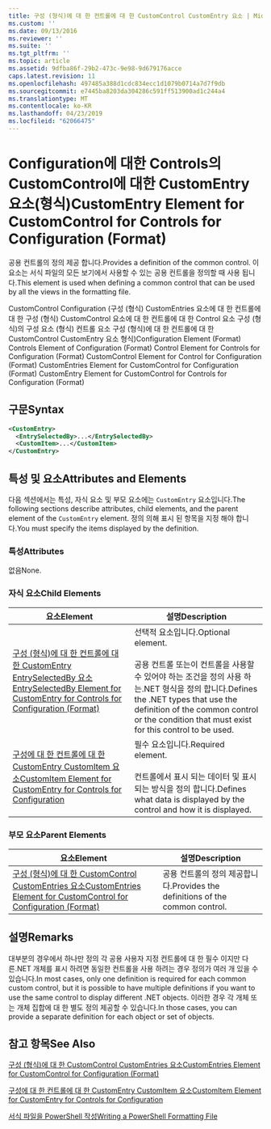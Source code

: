```yaml
---
title: 구성 (형식)에 대 한 컨트롤에 대 한 CustomControl CustomEntry 요소 | Microsoft Docs
ms.custom: ''
ms.date: 09/13/2016
ms.reviewer: ''
ms.suite: ''
ms.tgt_pltfrm: ''
ms.topic: article
ms.assetid: 9dfba86f-29b2-473c-9e98-9d679176acce
caps.latest.revision: 11
ms.openlocfilehash: 497485a388d1cdc834ecc1d1079b0714a7d7f9db
ms.sourcegitcommit: e7445ba8203da304286c591ff513900ad1c244a4
ms.translationtype: MT
ms.contentlocale: ko-KR
ms.lasthandoff: 04/23/2019
ms.locfileid: "62066475"
---
```

# <a name="customentry-element-for-customcontrol-for-controls-for-configuration-format"></a><span data-ttu-id="0cbe6-102">Configuration에 대한 Controls의 CustomControl에 대한 CustomEntry 요소(형식)</span><span class="sxs-lookup"><span data-stu-id="0cbe6-102">CustomEntry Element for CustomControl for Controls for Configuration (Format)</span></span>

<span data-ttu-id="0cbe6-103">공용 컨트롤의 정의 제공 합니다.</span><span class="sxs-lookup"><span data-stu-id="0cbe6-103">Provides a definition of the common control.</span></span> <span data-ttu-id="0cbe6-104">이 요소는 서식 파일의 모든 보기에서 사용할 수 있는 공용 컨트롤을 정의할 때 사용 됩니다.</span><span class="sxs-lookup"><span data-stu-id="0cbe6-104">This element is used when defining a common control that can be used by all the views in the formatting file.</span></span>

<span data-ttu-id="0cbe6-105">CustomControl Configuration (구성 (형식) CustomEntries 요소에 대 한 컨트롤에 대 한 구성 (형식) CustomControl 요소에 대 한 컨트롤에 대 한 Control 요소 구성 (형식)의 구성 요소 (형식) 컨트롤 요소 구성 (형식)에 대 한 컨트롤에 대 한 CustomControl CustomEntry 요소 형식)</span><span class="sxs-lookup"><span data-stu-id="0cbe6-105">Configuration Element (Format) Controls Element of Configuration (Format) Control Element for Controls for Configuration (Format) CustomControl Element for Control for Configuration (Format) CustomEntries Element for CustomControl for Configuration (Format) CustomEntry Element for CustomControl for Controls for Configuration (Format)</span></span>

## <a name="syntax"></a><span data-ttu-id="0cbe6-106">구문</span><span class="sxs-lookup"><span data-stu-id="0cbe6-106">Syntax</span></span>

```xml
<CustomEntry>
  <EntrySelectedBy>...</EntrySelectedBy>
  <CustomItem>...</CustomItem>
</CustomEntry>

```

## <a name="attributes-and-elements"></a><span data-ttu-id="0cbe6-107">특성 및 요소</span><span class="sxs-lookup"><span data-stu-id="0cbe6-107">Attributes and Elements</span></span>

<span data-ttu-id="0cbe6-108">다음 섹션에서는 특성, 자식 요소 및 부모 요소에는 `CustomEntry` 요소입니다.</span><span class="sxs-lookup"><span data-stu-id="0cbe6-108">The following sections describe attributes, child elements, and the parent element of the `CustomEntry` element.</span></span> <span data-ttu-id="0cbe6-109">정의 의해 표시 된 항목을 지정 해야 합니다.</span><span class="sxs-lookup"><span data-stu-id="0cbe6-109">You must specify the items displayed by the definition.</span></span>

### <a name="attributes"></a><span data-ttu-id="0cbe6-110">특성</span><span class="sxs-lookup"><span data-stu-id="0cbe6-110">Attributes</span></span>

<span data-ttu-id="0cbe6-111">없음</span><span class="sxs-lookup"><span data-stu-id="0cbe6-111">None.</span></span>

### <a name="child-elements"></a><span data-ttu-id="0cbe6-112">자식 요소</span><span class="sxs-lookup"><span data-stu-id="0cbe6-112">Child Elements</span></span>

|<span data-ttu-id="0cbe6-113">요소</span><span class="sxs-lookup"><span data-stu-id="0cbe6-113">Element</span></span>|<span data-ttu-id="0cbe6-114">설명</span><span class="sxs-lookup"><span data-stu-id="0cbe6-114">Description</span></span>|
|-------------|-----------------|
|[<span data-ttu-id="0cbe6-115">구성 (형식)에 대 한 컨트롤에 대 한 CustomEntry EntrySelectedBy 요소</span><span class="sxs-lookup"><span data-stu-id="0cbe6-115">EntrySelectedBy Element for CustomEntry for Controls for Configuration (Format)</span></span>](./entryselectedby-element-for-customentry-for-controls-for-configuration-format.md)|<span data-ttu-id="0cbe6-116">선택적 요소입니다.</span><span class="sxs-lookup"><span data-stu-id="0cbe6-116">Optional element.</span></span><br /><br /> <span data-ttu-id="0cbe6-117">공용 컨트롤 또는이 컨트롤을 사용할 수 있어야 하는 조건을 정의 사용 하는.NET 형식을 정의 합니다.</span><span class="sxs-lookup"><span data-stu-id="0cbe6-117">Defines the .NET types that use the definition of the common control or the condition that must exist for this control to be used.</span></span>|
|[<span data-ttu-id="0cbe6-118">구성에 대 한 컨트롤에 대 한 CustomEntry CustomItem 요소</span><span class="sxs-lookup"><span data-stu-id="0cbe6-118">CustomItem Element for CustomEntry for Controls for Configuration</span></span>](./customitem-element-for-customentry-for-controls-for-configuration-format.md)|<span data-ttu-id="0cbe6-119">필수 요소입니다.</span><span class="sxs-lookup"><span data-stu-id="0cbe6-119">Required element.</span></span><br /><br /> <span data-ttu-id="0cbe6-120">컨트롤에서 표시 되는 데이터 및 표시 되는 방식을 정의 합니다.</span><span class="sxs-lookup"><span data-stu-id="0cbe6-120">Defines what data is displayed by the control and how it is displayed.</span></span>|

### <a name="parent-elements"></a><span data-ttu-id="0cbe6-121">부모 요소</span><span class="sxs-lookup"><span data-stu-id="0cbe6-121">Parent Elements</span></span>

|<span data-ttu-id="0cbe6-122">요소</span><span class="sxs-lookup"><span data-stu-id="0cbe6-122">Element</span></span>|<span data-ttu-id="0cbe6-123">설명</span><span class="sxs-lookup"><span data-stu-id="0cbe6-123">Description</span></span>|
|-------------|-----------------|
|[<span data-ttu-id="0cbe6-124">구성 (형식)에 대 한 CustomControl CustomEntries 요소</span><span class="sxs-lookup"><span data-stu-id="0cbe6-124">CustomEntries Element for CustomControl for Configuration (Format)</span></span>](./customentries-element-for-customcontrol-for-controls-for-configuration-format.md)|<span data-ttu-id="0cbe6-125">공용 컨트롤의 정의 제공합니다.</span><span class="sxs-lookup"><span data-stu-id="0cbe6-125">Provides the definitions of the common control.</span></span>|

## <a name="remarks"></a><span data-ttu-id="0cbe6-126">설명</span><span class="sxs-lookup"><span data-stu-id="0cbe6-126">Remarks</span></span>

<span data-ttu-id="0cbe6-127">대부분의 경우에서 하나만 정의 각 공용 사용자 지정 컨트롤에 대 한 필수 이지만 다른.NET 개체를 표시 하려면 동일한 컨트롤을 사용 하려는 경우 정의가 여러 개 있을 수 있습니다.</span><span class="sxs-lookup"><span data-stu-id="0cbe6-127">In most cases, only one definition is required for each common custom control, but it is possible to have multiple definitions if you want to use the same control to display different .NET objects.</span></span> <span data-ttu-id="0cbe6-128">이러한 경우 각 개체 또는 개체 집합에 대 한 별도 정의 제공할 수 있습니다.</span><span class="sxs-lookup"><span data-stu-id="0cbe6-128">In those cases, you can provide a separate definition for each object or set of objects.</span></span>

## <a name="see-also"></a><span data-ttu-id="0cbe6-129">참고 항목</span><span class="sxs-lookup"><span data-stu-id="0cbe6-129">See Also</span></span>

[<span data-ttu-id="0cbe6-130">구성 (형식)에 대 한 CustomControl CustomEntries 요소</span><span class="sxs-lookup"><span data-stu-id="0cbe6-130">CustomEntries Element for CustomControl for Configuration (Format)</span></span>](./customentries-element-for-customcontrol-for-controls-for-configuration-format.md)

[<span data-ttu-id="0cbe6-131">구성에 대 한 컨트롤에 대 한 CustomEntry CustomItem 요소</span><span class="sxs-lookup"><span data-stu-id="0cbe6-131">CustomItem Element for CustomEntry for Controls for Configuration</span></span>](./customitem-element-for-customentry-for-controls-for-configuration-format.md)

[<span data-ttu-id="0cbe6-132">서식 파일을 PowerShell 작성</span><span class="sxs-lookup"><span data-stu-id="0cbe6-132">Writing a PowerShell Formatting File</span></span>](./writing-a-powershell-formatting-file.md)
